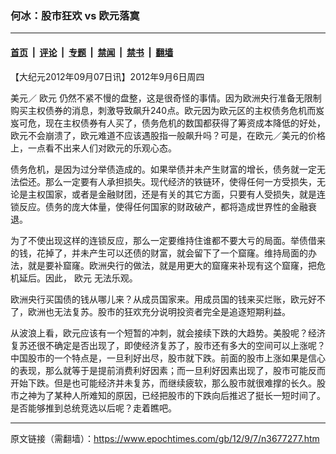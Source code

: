 ### 何冰：股市狂欢 vs 欧元落寞

---

#### [首页](../../../..?n3677277) &nbsp;|&nbsp; [评论](../../../../../epoch-comment?n3677277) &nbsp;|&nbsp; [专题](../../../../../epoch-special?n3677277) &nbsp;|&nbsp; [禁闻](../../../../../epoch-news?n3677277) &nbsp;|&nbsp; [禁书](../../../../../books?n3677277) &nbsp;|&nbsp; [翻墙](https://github.com/gfw-breaker/nogfw/blob/master/README.md?n3677277)


<div class="post_content" id="artbody" itemprop="articleBody">
 <!-- article content begin -->
 <p>
  【大纪元2012年09月07日讯】2012年9月6日周四
 </p>
 <p>
  美元／
  <ok href="https://www.epochtimes.com/gb/tag/%E6%AC%A7%E5%85%83.html">
   欧元
  </ok>
  仍然不紧不慢的盘整，这是很奇怪的事情。因为欧洲央行准备无限制购买主权债券的消息，刺激导致飙升240点。欧元因为欧元区的主权债务危机而岌岌可危，现在主权债券有人买了，债务危机的数国都获得了筹资成本降低的好处，欧元不会崩溃了，欧元难道不应该遇股指一般飙升吗？可是，在欧元／美元的价格上，一点看不出来人们对欧元的乐观心态。
 </p>
 <p>
  债务危机，是因为过分举债造成的。如果举债并未产生财富的增长，债务就一定无法偿还。那么一定要有人承担损失。现代经济的铁链环，使得任何一方受损失，无论是主权国家，或者是金融财团，还是有关的其它方面，只要有人受损失，就是连锁反应。债务的庞大体量，使得任何国家的财政破产，都将造成世界性的金融衰退。
 </p>
 <p>
  为了不使出现这样的连锁反应，那么一定要维持住谁都不要大亏的局面。举债借来的钱，花掉了，并未产生可以还债的财富，就会留下了一个窟窿。维持局面的办法，就是要补窟窿。欧洲央行的做法，就是用更大的窟窿来补现有这个窟窿，把危机延后。因此，
  <ok href="https://www.epochtimes.com/gb/tag/%E6%AC%A7%E5%85%83.html">
   欧元
  </ok>
  无法乐观。
 </p>
 <p>
  欧洲央行买国债的钱从哪儿来？从成员国家来。用成员国的钱来买烂账，欧元好不了，欧洲也无法复苏。股市的狂欢充分说明投资者完全是追逐短期利益。
 </p>
 <p>
  从波浪上看，欧元应该有一个短暂的冲刺，就会接续下跌的大趋势。美股呢？经济复苏还很不确定是否出现了，即使经济复苏了，股市还有多大的空间可以上涨呢？中国股市的一个特点是，一旦利好出尽，股市就下跌。前面的股市上涨如果是信心的表现，那么就等于是提前消费利好因素；而一旦利好因素出现了，股市可能反而开始下跌。但是也可能经济并未复苏，而继续疲软，那么股市就很难撑的长久。股市之神为了某种人所难知的原因，已经把股市的下跌向后推迟了挺长一短时间了。是否能够推到总统竞选以后呢？走着瞧吧。
 </p>
 <p>
  <!-- article content end -->
  <div id="below_article_ad">
  </div>
 </p>
</div>


---

原文链接（需翻墙）：https://www.epochtimes.com/gb/12/9/7/n3677277.htm